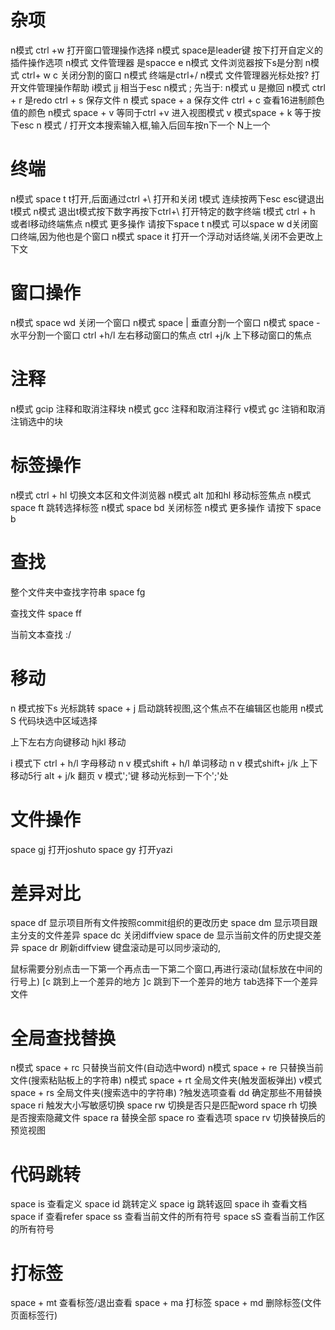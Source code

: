 
# 杂项
n模式 ctrl +w 打开窗口管理操作选择
n模式 space是leader键 按下打开自定义的插件操作选项
n模式 文件管理器 是spacce e
n模式 文件浏览器按下s是分割
n模式 ctrl+ w  c  关闭分割的窗口
n模式 终端是ctrl+/
n模式 文件管理器光标处按? 打开文件管理操作帮助
i模式 jj 相当于esc
n模式 ; 先当于:
n模式 u 是撤回
n模式 ctrl + r 是redo
ctrl + s 保存文件
n 模式 space + a 保存文件
ctrl + c 查看16进制颜色值的颜色
n模式 space + v 等同于ctrl +v 进入视图模式
v 模式space + k 等于按下esc 
n 模式 /   打开文本搜索输入框,输入后回车按n下一个 N上一个 


# 终端
n模式 space t t打开,后面通过ctrl +\ 打开和关闭
t模式 连续按两下esc esc键退出t模式
n模式 退出t模式按下数字再按下ctrl+\ 打开特定的数字终端
t模式 ctrl + h 或者l移动终端焦点 
n模式 更多操作 请按下space t
n模式 可以space w d关闭窗口终端,因为他也是个窗口
n模式 space it 打开一个浮动对话终端,关闭不会更改上下文


# 窗口操作
n模式 space wd 关闭一个窗口
n模式 space | 垂直分割一个窗口
n模式 space - 水平分割一个窗口
ctrl +h/l 左右移动窗口的焦点
ctrl +j/k 上下移动窗口的焦点

# 注释
n模式 gcip 注释和取消注释块
n模式 gcc 注释和取消注释行
v模式 gc  注销和取消注销选中的块

# 标签操作
n模式 ctrl + hl 切换文本区和文件浏览器
n模式 alt 加和hl 移动标签焦点
n模式 space ft 跳转选择标签 
n模式 space bd 关闭标签
n模式 更多操作 请按下 space b

# 查找
整个文件夹中查找字符串
space fg

查找文件
space ff

当前文本查找
:/

# 移动
n 模式按下s 光标跳转
space + j 启动跳转视图,这个焦点不在编辑区也能用
n模式S 代码块选中区域选择

上下左右方向键移动
hjkl 移动

i 模式下 ctrl + h/l  字母移动
n v 模式shift + h/l  单词移动
n v 模式shift+ j/k  上下移动5行
alt + j/k  翻页
v 模式';'键 移动光标到一下个';'处

# 文件操作
space gj 打开joshuto
space gy 打开yazi

# 差异对比
space df  显示项目所有文件按照commit组织的更改历史
space dm  显示项目跟主分支的文件差异
space dc  关闭diffview
space de  显示当前文件的历史提交差异
space dr  刷新diffview
键盘滚动是可以同步滚动的,

鼠标需要分别点击一下第一个再点击一下第二个窗口,再进行滚动(鼠标放在中间的行号上)
[c  跳到上一个差异的地方
]c  跳到下一个差异的地方
tab选择下一个差异文件

# 全局查找替换
n模式 space + rc  只替换当前文件(自动选中word)
n模式 space + re  只替换当前文件(搜索粘贴板上的字符串)
n模式 space + rt 全局文件夹(触发面板弹出)
v模式 space + rs 全局文件夹(搜索选中的字符串)
?触发选项查看
dd 确定那些不用替换
space ri 触发大小写敏感切换
space rw 切换是否只是匹配word
space rh 切换是否搜索隐藏文件
space ra 替换全部
space ro 查看选项
space rv 切换替换后的预览视图

# 代码跳转
<!-- ctrl + ] 跳转到定义 -->
<!-- ctrl + t 跳转回来 -->
space is 查看定义
space id 跳转定义
space ig 跳转返回
space ih 查看文档
space if 查看refer
space ss 查看当前文件的所有符号
space sS 查看当前工作区的所有符号


# 打标签
space + mt  查看标签/退出查看
space + ma  打标签
space + md  删除标签(文件页面标签行)

